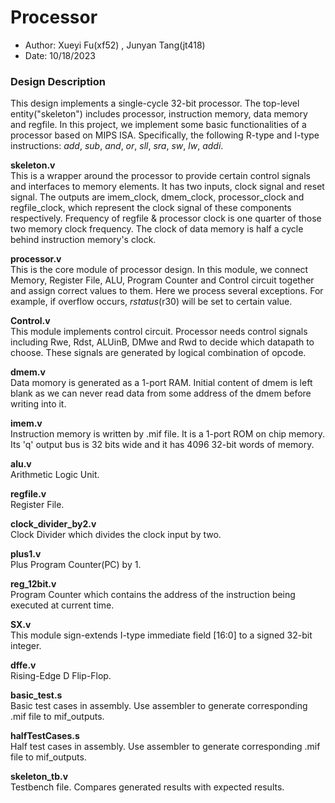 # Processor
 - Author: Xueyi Fu(xf52) , Junyan Tang(jt418)
 - Date: 10/18/2023

### Design Description
This design implements a single-cycle 32-bit processor. The top-level entity("skeleton") includes processor, instruction memory, data memory and regfile. In this project, we implement some basic functionalities of a processor based on MIPS ISA. Specifically, the following R-type and I-type instructions: _add_, _sub_, _and_, _or_, _sll_, _sra_, _sw_, _lw_, _addi_.

**skeleton.v**
<br> This is a wrapper around the processor to provide certain control signals and interfaces to memory elements. It has two inputs, clock signal and reset signal. The outputs are imem_clock, dmem_clock, processor_clock and regfile_clock, which represent the clock signal of these components respectively. Frequency of regfile & processor clock is one quarter of those two memory clock frequency. The clock of data memory is half a cycle behind instruction memory's clock.

**processor.v**
<br> This is the core module of processor design. In this module, we connect Memory, Register File, ALU, Program Counter and Control circuit together and assign correct values to them. Here we process several exceptions. For example, if overflow occurs, $rstatus($r30) will be set to certain value.

**Control.v**
<br> This module implements control circuit. Processor needs control signals including Rwe, Rdst, ALUinB, DMwe and Rwd to decide which datapath to choose. These signals are generated by logical combination of opcode.

**dmem.v**
<br> Data momory is generated as a 1-port RAM. Initial content of dmem is left blank as we can never read data from some address of the dmem before writing into it.

**imem.v**
<br> Instruction memory is written by .mif file. It is a 1-port ROM on chip memory. Its 'q' output bus is 32 bits wide and it has 4096 32-bit words of memory.

**alu.v**
<br> Arithmetic Logic Unit.

**regfile.v**
<br> Register File.

**clock_divider_by2.v**
<br> Clock Divider which divides the clock input by two.

**plus1.v**
<br> Plus Program Counter(PC) by 1.

**reg_12bit.v**
<br> Program Counter which contains the address of the instruction being executed at current time. 

**SX.v**
<br> This module sign-extends I-type immediate field [16:0] to a signed 32-bit integer.

**dffe.v**
<br> Rising-Edge D Flip-Flop.

**basic_test.s**
<br> Basic test cases in assembly. Use assembler to generate corresponding .mif file to mif_outputs.

**halfTestCases.s**
<br> Half test cases in assembly.  Use assembler to generate corresponding .mif file to mif_outputs.

**skeleton_tb.v**
<br> Testbench file. Compares generated results with expected results.

